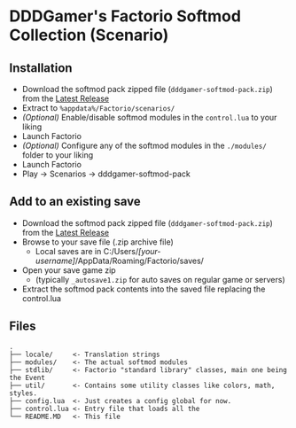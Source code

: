 # DDDGamer's Factorio Softmod Collection (Scenario)

## Installation
* Download the softmod pack zipped file (`dddgamer-softmod-pack.zip`) from the
[Latest Release](https://github.com/deniszholob/factorio-softmod-pack/releases/latest)
* Extract to `%appdata%/Factorio/scenarios/`
* *(Optional)* Enable/disable softmod modules in the `control.lua` to your liking
* Launch Factorio
* *(Optional)* Configure any of the softmod modules in the `./modules/` folder to your liking
* Launch Factorio
* Play -> Scenarios -> dddgamer-softmod-pack

## Add to an existing save
* Download the softmod pack zipped file (`dddgamer-softmod-pack.zip`) from the
[Latest Release](https://github.com/deniszholob/factorio-softmod-pack/releases/latest)
* Browse to your save file (.zip archive file)
  * Local saves are in C:/Users/*[your-username]*/AppData/Roaming/Factorio/saves/
* Open your save game zip
  * (typically `_autosave1.zip` for auto saves on regular game or servers)
* Extract the softmod pack contents into the saved file replacing the control.lua

## Files

```
.
├── locale/     <- Translation strings
├── modules/    <- The actual softmod modules
├── stdlib/     <- Factorio "standard library" classes, main one being the Event
├── util/       <- Contains some utility classes like colors, math, styles.
├── config.lua  <- Just creates a config global for now.
├── control.lua <- Entry file that loads all the
└── README.MD   <- This file
```
